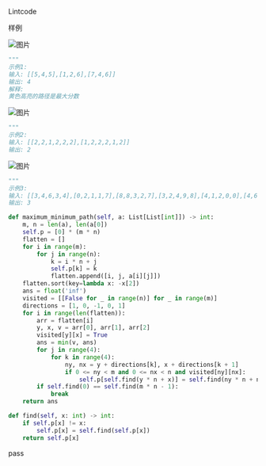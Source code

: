 Lintcode


样例

![图片](https://media.jiuzhang.com/media/markdown/images/11/19/fd09b8a4-0a5f-11ea-8a23-0242ac110002.jpg)
```python
"""
示例1:
输入: [[5,4,5],[1,2,6],[7,4,6]]
输出: 4
解释: 
黄色高亮的路径是最大分数
```

![图片](https://media.jiuzhang.com/media/markdown/images/11/19/2aa2c08a-0a60-11ea-8a23-0242ac110002.jpg)

```python
"""
示例2:
输入: [[2,2,1,2,2,2],[1,2,2,2,1,2]]
输出: 2
```

![图片](https://media.jiuzhang.com/media/markdown/images/11/19/3c9095b0-0a60-11ea-8a23-0242ac110002.jpg)

```python
"""
示例3:
输入: [[3,4,6,3,4],[0,2,1,1,7],[8,8,3,2,7],[3,2,4,9,8],[4,1,2,0,0],[4,6,5,4,3]]
输出: 3
```




```python
def maximum_minimum_path(self, a: List[List[int]]) -> int:
	m, n = len(a), len(a[0])
	self.p = [0] * (m * n)
	flatten = []
	for i in range(m):
		for j in range(n):
			k = i * n + j
			self.p[k] = k
			flatten.append([i, j, a[i][j]])
	flatten.sort(key=lambda x: -x[2])
	ans = float('inf')
	visited = [[False for _ in range(n)] for _ in range(m)]
	directions = [1, 0, -1, 0, 1]
	for i in range(len(flatten)):
		arr = flatten[i]
		y, x, v = arr[0], arr[1], arr[2]
		visited[y][x] = True
		ans = min(v, ans)
		for j in range(4):
			for k in range(4):
				ny, nx = y + directions[k], x + directions[k + 1]
				if 0 <= ny < m and 0 <= nx < n and visited[ny][nx]:
					self.p[self.find(y * n + x)] = self.find(ny * n + nx)
		if self.find(0) == self.find(m * n - 1):
			break
	return ans

def find(self, x: int) -> int:
	if self.p[x] != x:
		self.p[x] = self.find(self.p[x])
	return self.p[x]
```
pass